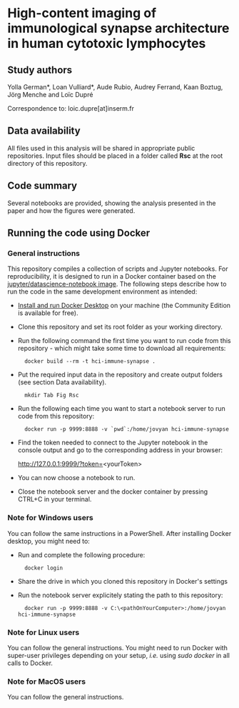 # High-content imaging of immunological synapse architecture in human cytotoxic lymphocytes

## Study authors

Yolla German\*,  Loan Vulliard\*, Aude Rubio, Audrey Ferrand, Kaan Boztug, Jörg Menche and Loïc Dupré

Correspondence to: loic.dupre[at]inserm.fr


## Data availability

All files used in this analysis will be shared in appropriate public repositories. Input files should be placed in a folder called **Rsc** at the root directory of this repository.


## Code summary

Several notebooks are provided, showing the analysis presented in the paper and how the figures were generated.

## Running the code using Docker

### General instructions

This repository compiles a collection of scripts and Jupyter notebooks. For reproducibility, it is designed to run in a Docker container based on the [jupyter/datascience-notebook image](https://hub.docker.com/r/jupyter/datascience-notebook). The following steps describe how to run the code in the same development environment as intended:

* [Install and run Docker Desktop](https://www.docker.com/get-started) on your machine (the Community Edition is available for free).
* Clone this repository and set its root folder as your working directory.
* Run the following command the first time you want to run code from this repository - which might take some time to download all requirements:

		docker build --rm -t hci-immune-synapse .
	
* Put the required input data in the repository and create output folders (see section Data availability).

		mkdir Tab Fig Rsc
        
* Run the following each time you want to start a notebook server to run code from this repository:

		docker run -p 9999:8888 -v `pwd`:/home/jovyan hci-immune-synapse

* Find the token needed to connect to the Jupyter notebook in the console output and go to the corresponding address in your browser:

	http://127.0.0.1:9999/?token=<yourToken&gt;

* You can now choose a notebook to run.
* Close the notebook server and the docker container by pressing CTRL+C in your terminal.

### Note for Windows users

You can follow the same instructions in a PowerShell. After installing Docker desktop, you might need to:

* Run and complete the following procedure:
		
		docker login

* Share the drive in which you cloned this repository in Docker's settings
* Run the notebook server explicitely stating the path to this repository:

		docker run -p 9999:8888 -v C:\<pathOnYourComputer>:/home/jovyan hci-immune-synapse
		
### Note for Linux users

You can follow the general instructions. You might need to run Docker with super-user privileges depending on your setup, *i.e.* using *sudo docker* in all calls to Docker.

### Note for MacOS users

You can follow the general instructions.

